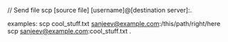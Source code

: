 // Send file
scp [source file] [username]@[destination server]:.

examples:
scp cool_stuff.txt sanjeev@example.com:/this/path/right/here
scp sanjeev@example.com:cool_stuff.txt .

